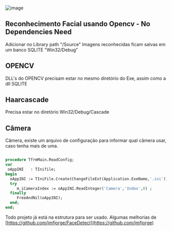 
![image](https://github.com/BoscoBecker/DelphiFacial/assets/6303278/0ad0e398-78d9-4404-b8b4-1dff65b1441d)


## Reconhecimento Facial usando Opencv  - No Dependencies Need

Adicionar no Library path  "/Source"
Imagens reconhecidas ficam salvas em um banco SQLITE  "Win32/Debug"

## OPENCV
DLL's do OPENCV precisam estar no mesmo diretório do Exe, assim como a dll SQLITE

## Haarcascade
Precisa estar no diretório Win32/Debug/Cascade

## Câmera
Câmera, existe um arquivo de configuração para informar qual câmera usar, caso tenha mais de uma.

``` pascal

procedure TfrmMain.ReadConfig;
var
 oAppINI   : TInifile;
begin
  oAppINI := TIniFile.Create(ChangeFileExt(Application.ExeName,'.ini')) ;
  try
     m_iCameraIndex := oAppINI.ReadInteger('Camera','Index',0) ;
  finally
     FreeAndNil(oAppINI);
  end;
end;
```

Todo projeto já está na estrutura para ser usado. Algumas melhorias de [https://github.com/jmfjorge/FaceDetect](https://github.com/jmfjorge)
